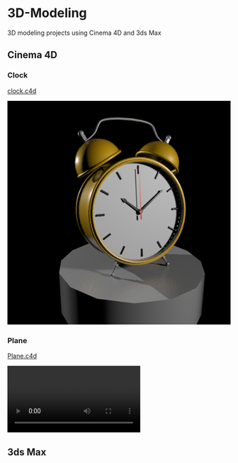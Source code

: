 # 3D-Modeling
3D modeling projects using Cinema 4D and 3ds Max

## Cinema 4D
### Clock
[clock.c4d](C4D/Clock/clock.c4d)

![clock.png](C4D/Clock/clock.png)

### Plane
[Plane.c4d](C4D/Plane/Plane.c4d)

![Plane.mp4](C4D/Plane/Plane.mp4)

## 3ds Max
